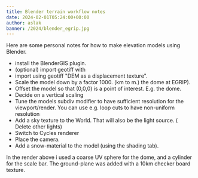 ```yaml
---
title: Blender terrain workflow notes
date: 2024-02-01T05:24:00+00:00
author: aslak
banner: /2024/blender_egrip.jpg
---
```


Here are some personal notes for how to make elevation models using Blender. 

* install the BlenderGIS plugin.
* (optional) import geotiff with 
* import using geotiff "DEM as a displacement texture". 
* Scale the model down by a factor 1000. (km to m.) 
the dome at EGRIP).
* Offset the model so that (0,0,0) is a point of interest. E.g. the dome.
* Decide on a vertical scaling
* Tune the models subdiv modifier to have sufficient resolution for the viewport/render. You can use e.g. loop cuts to have non-uniform resolution
* Add a sky texture to the World. That will also be the light source. ( Delete other lights)
* Switch to Cycles renderer
* Place the camera. 
* Add a snow-material to the model (using the shading tab).

In the render above i used a coarse UV sphere for the dome, and a cylinder for the scale bar. The ground-plane was added with a 10km checker board texture.